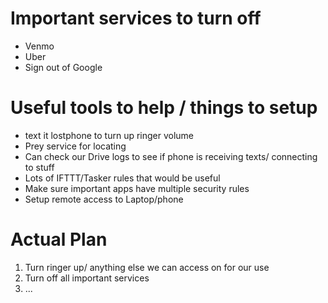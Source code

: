 # Important services to turn off

- Venmo
- Uber
- Sign out of Google


# Useful tools to help / things to setup 
- text it lostphone to turn up ringer volume
- Prey service for locating
- Can check our Drive logs to see if phone is receiving texts/ connecting to stuff
 - Lots of IFTTT/Tasker rules that would be useful
 - Make sure important apps have multiple security rules
- Setup remote access to Laptop/phone


# Actual Plan
1. Turn ringer up/ anything else we can access on for our use
2. Turn off all important services
3. ...
